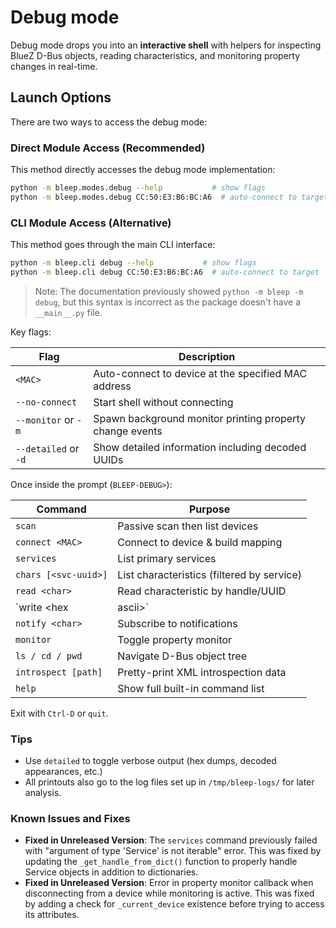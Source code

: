 # Debug mode

Debug mode drops you into an **interactive shell** with helpers for inspecting BlueZ D-Bus objects, reading characteristics, and monitoring property changes in real-time.

## Launch Options

There are two ways to access the debug mode:

### Direct Module Access (Recommended)

This method directly accesses the debug mode implementation:

```bash
python -m bleep.modes.debug --help           # show flags
python -m bleep.modes.debug CC:50:E3:B6:BC:A6  # auto-connect to target
```

### CLI Module Access (Alternative)

This method goes through the main CLI interface:

```bash
python -m bleep.cli debug --help           # show flags
python -m bleep.cli debug CC:50:E3:B6:BC:A6  # auto-connect to target
```

> Note: The documentation previously showed `python -m bleep -m debug`, but this syntax is incorrect as the package doesn't have a `__main__.py` file.

Key flags:

| Flag | Description |
|------|-------------|
| `<MAC>` | Auto-connect to device at the specified MAC address |
| `--no-connect` | Start shell without connecting |
| `--monitor` or `-m` | Spawn background monitor printing property change events |
| `--detailed` or `-d` | Show detailed information including decoded UUIDs |

Once inside the prompt (`BLEEP-DEBUG>`):

| Command | Purpose |
|---------|---------|
| `scan` | Passive scan then list devices |
| `connect <MAC>` | Connect to device & build mapping |
| `services` | List primary services |
| `chars [<svc-uuid>]` | List characteristics (filtered by service) |
| `read <char>` | Read characteristic by handle/UUID |
| `write <char> <hex|ascii>` | Write bytes/ASCII to characteristic |
| `notify <char>` | Subscribe to notifications |
| `monitor` | Toggle property monitor |
| `ls / cd / pwd` | Navigate D-Bus object tree |
| `introspect [path]` | Pretty-print XML introspection data |
| `help` | Show full built-in command list |

Exit with `Ctrl-D` or `quit`.

### Tips

- Use `detailed` to toggle verbose output (hex dumps, decoded appearances, etc.)
- All printouts also go to the log files set up in `/tmp/bleep-logs/` for later analysis.

### Known Issues and Fixes

- **Fixed in Unreleased Version**: The `services` command previously failed with "argument of type 'Service' is not iterable" error. This was fixed by updating the `_get_handle_from_dict()` function to properly handle Service objects in addition to dictionaries.
- **Fixed in Unreleased Version**: Error in property monitor callback when disconnecting from a device while monitoring is active. This was fixed by adding a check for `_current_device` existence before trying to access its attributes.
